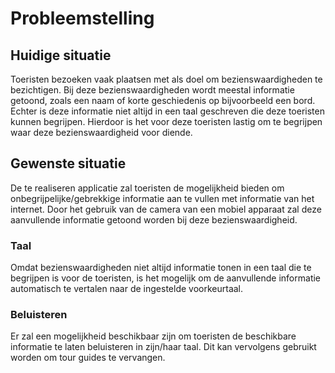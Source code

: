 # Probleemstelling

## Huidige situatie
Toeristen bezoeken vaak plaatsen met als doel om bezienswaardigheden te bezichtigen. Bij deze bezienswaardigheden wordt meestal informatie getoond, zoals een naam of korte geschiedenis op bijvoorbeeld een bord. Echter is deze informatie niet altijd in een taal geschreven die deze toeristen kunnen begrijpen. Hierdoor is het voor deze toeristen lastig om te begrijpen waar deze bezienswaardigheid voor diende.

## Gewenste situatie
De te realiseren applicatie zal toeristen de mogelijkheid bieden om onbegrijpelijke/gebrekkige informatie aan te vullen met informatie van het internet. Door het gebruik van de camera van een mobiel apparaat zal deze aanvullende informatie getoond worden bij deze bezienswaardigheid.

### **Taal**
Omdat bezienswaardigheden niet altijd informatie tonen in een taal die te begrijpen is voor de toeristen, is het mogelijk om de aanvullende informatie automatisch te vertalen naar de ingestelde voorkeurtaal.

### **Beluisteren**
Er zal een mogelijkheid beschikbaar zijn om toeristen de beschikbare informatie te laten beluisteren in zijn/haar taal. Dit kan vervolgens gebruikt worden om tour guides te vervangen.

